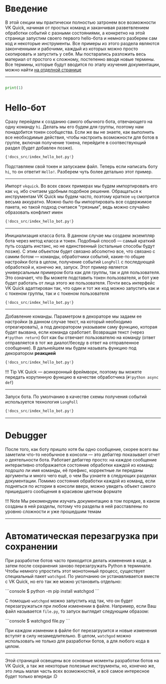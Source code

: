 # Введение
В этой секции мы практически полностью затронем все возможности VK Quick, начиная от простых команд и заканчивая разветвлением обработки событий с разными состояниями, а конкретно на этой странице запустим своего первого hello-бота и немного разберем сам код и некоторые инструменты. Все примеры из этого раздела являются законченными и рабочими, каждый из которых можно просто скопировать и запустить у себя. Мы постарались разложить весь материал от простого к сложному, постепенно вводя новые термины. Все термины, которые будут вводится по этапу изучения документации, можно найти [на отделной странице](../terminologies)

***

```python

print(1)
```

# Hello-бот
Сразу перейдем к созданию самого обычного бота, отвечающего на одну команду `hi`. Делать мы его будем для группы, поэтому нам понадобится токен сообщества. Если же вы не знаете, как выполнить все необходимые действия, чтобы настроить возможности для ботов в группе, включая получение токена, перейдите в соотвествующий раздел (будет добавлен позже).

```python
{!docs_src/index_hello_bot.py!}
```

Подставляем свой токен и запускаем файл. Теперь если написать боту `hi`, то он ответит `Hello!`. Разберем чуть более детально этот пример.

***

Импорт `vkquick`. Во всех своих примерах мы будем импортировать его как `vq`, ибо считаем удобным подобное решение. Обращаться к инструментам VK Quick мы будем часто, поэтому краткое `vq` смотрится весьма аккуратно. Можно было бы импортировать все содержимое пакета, но такой подход считаеся "грязным", ведь можно случайно образовать конфликт имен

```python hl_lines="1"
{!docs_src/index_hello_bot.py!}
```

***

Инициализация класса бота. В данном случае мы создаем экземпляр бота через метод класса и токен. Подобный способ — самый краткий путь создать инстанс, но не единственный (остальные способы будут позже). С этим объектом будет связано абсолютно все, что связано с самим ботом — команды, обработчики событий, какие-то общие настройки бота в целом, получение событий `LongPoll` с последующей обработкой и, конечно же, запуск. Этот пример является универсальным примером бота как для группы, так и для пользователя. Это означает, что Вы можете подставить токен пользователя, и бот уже будет работать от лица этого же пользователя. Почти весь интерфейс VK Quick адаптирован так, что один и тот же код можно запустить как и с токеном группы, так и с токеном пользователя

```python hl_lines="4"
{!docs_src/index_hello_bot.py!}
```

***

Добавление команды. Параметром в декораторе мы задаем ее настройки (в данном случае текст, на который необходимо отреагировать), а под декоратором указываем саму функцию, которая будет вызвана, если команда сработает. Возвращая текст (через `#!python return`) бот как бы отвечает пользователю на команду (ответ отправляется в тот же диалог/беседу в ответ на отправленное сообщение). В дальнейшем мы будем называть функцию под декоратором __реакцией__

```python hl_lines="7-9"
{!docs_src/index_hello_bot.py!}
```

!!! Tip
    VK Quick — асинхронный фреймворк, поэтому вы можете передать корутинную функцию в качестве обработчика (`#!python async def`)

***
Запуск бота. По умолчанию в качестве схемы получения событий используется технология `LongPoll`
```python hl_lines="12"
{!docs_src/index_hello_bot.py!}
```

***

# Debugger
После того, как боту пришло хотя бы одно сообщение, скорее всего вы заметили что-то необычное в консоли —
это дебаггер показывает отчет о деятельности бота. Работает дебаггер просто: на каждое сообщение интерактивно отображается состояние обработки каждой из команд: подошло ли имя команды, её префикс, корректные ли переданы аргументы и много чего ещё, о чем Вы узнаете в следующих разделах документации. Помимо состояния обработки каждой из команд, если подняться по истории в консоли вверх, можно увидеть объект самого пришедшего сообщения в красивом цветном формате

!!! Note
    Мы рекомендуем изучать документацию в том порядке, в каком созданы в ней разделы, потому что разделы в ней расставлены по уровню сложности и уже прошедшим темам

***

# Автоматическая перезагрузка при сохранении
При разработке ботов часто приходится делать изменения в коде, а затем после сохранения заново перезагружать Python в терминале. Чтобы немного упростить этот монотонный процесс, существует специальный пакет `watchgod`. По умолчанию он устанавливается вместе с VK Quick, но его так же можно установить отдельно:


<div class="termy">
```console
$ python -m pip install watchgod
```
</div>

С помощью `watchgod` можно запустить код так, что он будет перезагружаться при любом изменении в файле. Например, если Ваш файл называется `file.py`, то запуск выглядит следующим образом:

<div class="termy">
```console
$ watchgod file.py
```
</div>

При каждом измнении в файле бот перезагрузится и новые изменения вступят в силу незамедлительно. В целом, `watchgod` можно использовать не только для разработки ботов, а для любого кода в целом.

***

Этой страницой освещены все основные моменты разработки ботов на VK Quick, а так же некоторые полезные инструменты, но, конечно же, это лишь малая часть всех возможностей, и всё самое интересное будет только впереди :D
